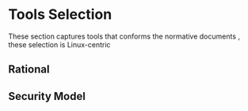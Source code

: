 # Tools Selection

These section captures tools that conforms the normative documents , these selection is Linux-centric 

## Rational

## Security Model